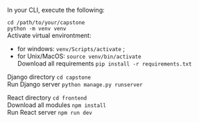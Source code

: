 In your CLI, execute the following:

`cd /path/to/your/capstone`  
`python -m venv venv`  
Activate virtual environtment: 
  - for windows: `venv/Scripts/activate` ; 
  - for Unix/MacOS: `source venv/bin/activate`  
Download all requirements `pip install -r requirements.txt`  

Django directory `cd capstone`  
Run Django server `python manage.py runserver`  

React directory `cd frontend`  
Download all modules `npm install`  
Run React server `npm run dev`  

